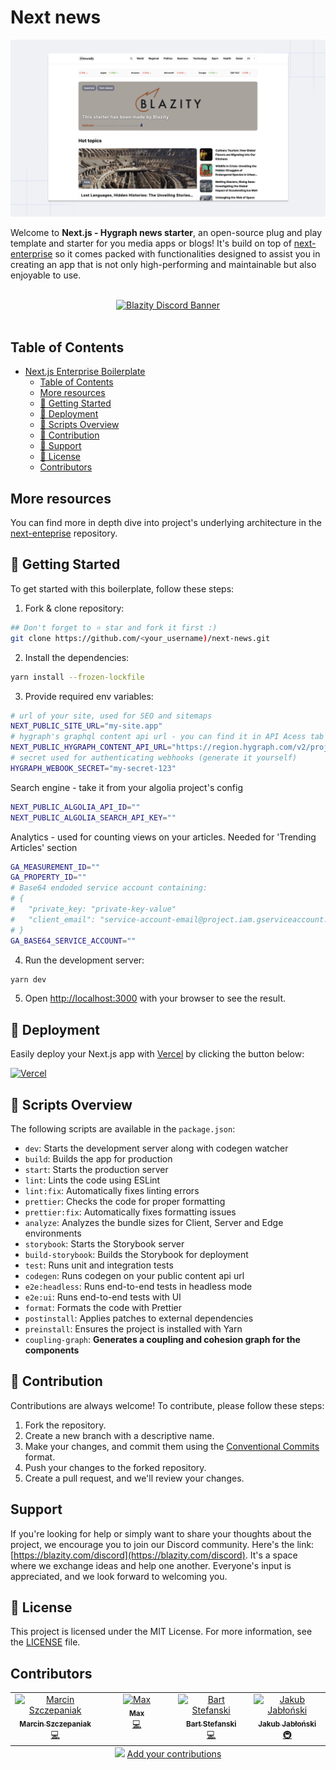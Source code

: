 # Next news

[![Project intro image](./project-screenshot.png)](https://hygraph-next-enterprise.vercel.app/en)

Welcome to **Next.js - Hygraph news starter**, an open-source plug and play template and starter for you media apps or blogs! It's build on top of [next-enterprise](https://github.com/Blazity/next-enterprise) so it comes packed with functionalities designed to assist you in creating an app that is not only high-performing and maintainable but also enjoyable to use.

<br />
<a href="https://discord.gg/fyWtyNKmfX" style="width: 100%; display: flex; justify-content: center;">
  <img src="https://discordapp.com/api/guilds/1111676875782234175/widget.png?style=banner2" alt="Blazity Discord Banner"/>
</a>
<br />

## Table of Contents

- [Next.js Enterprise Boilerplate](#nextjs-enterprise-boilerplate)
  - [Table of Contents](#table-of-contents)
  - [More resources](#more-resources)
  - [🎯 Getting Started](#-getting-started)
  - [🚀 Deployment](#-deployment)
  - [📃 Scripts Overview](#-scripts-overview)
  - [🤝 Contribution](#-contribution)
  - [💌 Support](#support)
  - [📜 License](#-license)
  - [Contributors](#contributors)

## More resources

You can find more in depth dive into project's underlying architecture in the [next-enteprise](https://github.com/Blazity/next-enterprise) repository.

## 🎯 Getting Started

To get started with this boilerplate, follow these steps:

1. Fork & clone repository:

```bash
## Don't forget to ⭐ star and fork it first :)
git clone https://github.com/<your_username)/next-news.git
```

2. Install the dependencies:

```bash
yarn install --frozen-lockfile
```

3. Provide required env variables:

```bash
# url of your site, used for SEO and sitemaps
NEXT_PUBLIC_SITE_URL="my-site.app"
# hygraph's graphql content api url - you can find it in API Acess tab on Hygraph
NEXT_PUBLIC_HYGRAPH_CONTENT_API_URL="https://region.hygraph.com/v2/projectId/environment"
# secret used for authenticating webhooks (generate it yourself)
HYGRAPH_WEBOOK_SECRET="my-secret-123"
```

Search engine - take it from your algolia project's config
```bash
NEXT_PUBLIC_ALGOLIA_API_ID=""
NEXT_PUBLIC_ALGOLIA_SEARCH_API_KEY=""
```

Analytics - used for counting views on your articles. Needed for 'Trending Articles' section
```bash
GA_MEASUREMENT_ID=""
GA_PROPERTY_ID=""
# Base64 endoded service account containing:
# {
#   "private_key: "private-key-value"
#   "client_email": "service-account-email@project.iam.gserviceaccount.com"
# }
GA_BASE64_SERVICE_ACCOUNT=""
```

4. Run the development server:

```bash
yarn dev
```

5. Open [http://localhost:3000](http://localhost:3000) with your browser to see the result.


## 🚀 Deployment

Easily deploy your Next.js app with [Vercel](https://vercel.com/?utm_medium=default-template&filter=next.js&utm_source=github&utm_campaign=next-news) by clicking the button below:

[![Vercel](https://vercel.com/button)](https://vercel.com/new/clone?repository-url=https%3A%2F%2Fgithub.com%2FBlazity%2Fnext-news)

## 📃 Scripts Overview

The following scripts are available in the `package.json`:

- `dev`: Starts the development server along with codegen watcher
- `build`: Builds the app for production
- `start`: Starts the production server
- `lint`: Lints the code using ESLint
- `lint:fix`: Automatically fixes linting errors
- `prettier`: Checks the code for proper formatting
- `prettier:fix`: Automatically fixes formatting issues
- `analyze`: Analyzes the bundle sizes for Client, Server and Edge environments
- `storybook`: Starts the Storybook server
- `build-storybook`: Builds the Storybook for deployment
- `test`: Runs unit and integration tests
- `codegen`: Runs codegen on your public content api url
- `e2e:headless`: Runs end-to-end tests in headless mode
- `e2e:ui`: Runs end-to-end tests with UI
- `format`: Formats the code with Prettier
- `postinstall`: Applies patches to external dependencies
- `preinstall`: Ensures the project is installed with Yarn
- `coupling-graph`: **Generates a coupling and cohesion graph for the components**

## 🤝 Contribution

Contributions are always welcome! To contribute, please follow these steps:

1. Fork the repository.
2. Create a new branch with a descriptive name.
3. Make your changes, and commit them using the [Conventional Commits](https://www.conventionalcommits.org/) format.
4. Push your changes to the forked repository.
5. Create a pull request, and we'll review your changes.

## Support

If you're looking for help or simply want to share your thoughts about the project, we encourage you to join our Discord community. Here's the link: [https://blazity.com/discord](https://blazity.com/discord). It's a space where we exchange ideas and help one another. Everyone's input is appreciated, and we look forward to welcoming you.

## 📜 License

This project is licensed under the MIT License. For more information, see the [LICENSE](./LICENSE) file.

## Contributors

<!-- ALL-CONTRIBUTORS-LIST:START - Do not remove or modify this section -->
<!-- prettier-ignore-start -->
<!-- markdownlint-disable -->
<table>
  <tbody>
    <tr>
      <td align="center" valign="top" width="14.28%"><a href="https://github.com/Pierniki"><img src="https://avatars.githubusercontent.com/u/35572075?v=4?s=100" width="100px;" alt="Marcin Szczepaniak"/><br /><sub><b>Marcin Szczepaniak</b></sub></a><br /><a href="https://github.com/Blazity/next-news/commits?author=Pierniki" title="Code">💻</a></td>
      <td align="center" valign="top" width="14.28%"><a href="https://github.com/Max-Mogilski"><img src="https://avatars.githubusercontent.com/u/42366462?v=4?s=100" width="100px;" alt="Max"/><br /><sub><b>Max</b></sub></a><br /><a href="https://github.com/Blazity/next-news/commits?author=Max-Mogilski" title="Code">💻</a></td>
      <td align="center" valign="top" width="14.28%"><a href="https://bstefanski.com/"><img src="https://avatars.githubusercontent.com/u/28964599?v=4?s=100" width="100px;" alt="Bart Stefanski"/><br /><sub><b>Bart Stefanski</b></sub></a><br /><a href="https://github.com/Blazity/next-enterprise/commits?author=bmstefanski" title="(next-enterprise) code">💻</a></td>
      <td align="center" valign="top" width="14.28%"><a href="https://github.com/jjablonski-it"><img src="https://avatars.githubusercontent.com/u/51968772?v=4?s=100" width="100px;" alt="Jakub Jabłoński"/><br /><sub><b>Jakub Jabłoński</b></sub></a><br /><a href="#infra-jjablonski-it" title="(next-enterprise) infra">🚇</a></td>
    </tr>
  </tbody>
  <tfoot>
    <tr>
      <td align="center" size="13px" colspan="7">
        <img src="https://raw.githubusercontent.com/all-contributors/all-contributors-cli/1b8533af435da9854653492b1327a23a4dbd0a10/assets/logo-small.svg">
          <a href="https://all-contributors.js.org/docs/en/bot/usage">Add your contributions</a>
        </img>
      </td>
    </tr>
  </tfoot>
</table>

<!-- markdownlint-restore -->
<!-- prettier-ignore-end -->

<!-- ALL-CONTRIBUTORS-LIST:END -->
